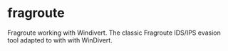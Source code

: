 # fragroute
Fragroute working with Windivert. The classic Fragroute IDS/IPS evasion tool adapted to with with WinDivert.
